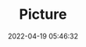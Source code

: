 ---
weight: 1
images:
- /images/edited/34.jpeg
title: Picture
date: 2022-04-19 05:46:32
tags: [luminar neo,work,sportsball]
---